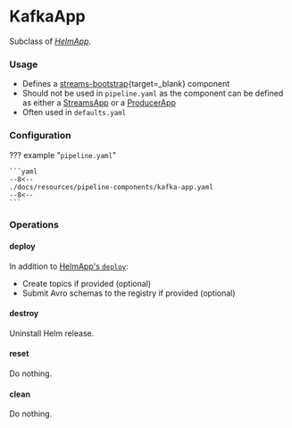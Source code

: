 # KafkaApp

Subclass of [_HelmApp_](helm-app.md).

### Usage

- Defines a [streams-bootstrap](https://github.com/bakdata/streams-bootstrap#usage){target=_blank} component
- Should not be used in `pipeline.yaml` as the component can be defined as either a [StreamsApp](streams-app.md) or a [ProducerApp](producer-app.md)
- Often used in `defaults.yaml`

### Configuration

<!-- dprint-ignore-start -->

??? example "`pipeline.yaml`"

    ```yaml
    --8<--
    ./docs/resources/pipeline-components/kafka-app.yaml
    --8<--
    ```

<!-- dprint-ignore-end -->

### Operations

#### deploy

In addition to [HelmApp's `deploy`](helm-app.md#deploy):

- Create topics if provided (optional)
- Submit Avro schemas to the registry if provided (optional)

#### destroy

Uninstall Helm release.

#### reset

Do nothing.

#### clean

Do nothing.
